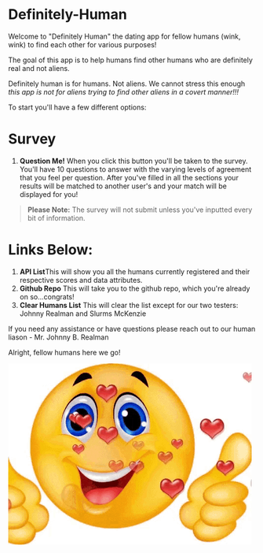 # Definitely-Human

Welcome to "Definitely Human" the dating app for fellow humans (wink, wink) to find each other for various purposes!

The goal of this app is to help humans find other humans who are definitely real and not aliens. 

Definitely human is for humans. Not aliens. We cannot stress this enough *this app is not for aliens trying to find other aliens in a covert manner!!!*

To start you'll have a few different options:

# Survey
1. **Question Me!** When you click this button you'll be taken to the survey. You'll have 10 questions to answer with the varying levels of agreement that you feel per question. After you've filled in all the sections your results will be matched to another user's and your match will be displayed for you!

>**Please Note:** The survey will not submit unless you've inputted every bit of information.


# Links Below:
1. **API List**This will show you all the humans currently registered and their respective scores and data attributes.
1. **Github Repo** This will take you to the github repo, which you're already on so...congrats!
1. **Clear Humans List** This will clear the list except for our two testers: Johnny Realman and Slurms McKenzie


If you need any assistance or have questions please reach out to our human liason - Mr. Johnny B. Realman

Alright, fellow humans here we go!

![Thumbs_Up_Heart_Gif](thumbs_up_hearts.gif) 